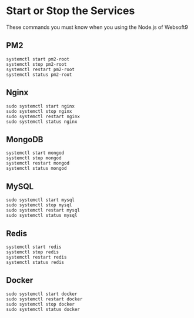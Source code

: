 # Start or Stop the Services

These commands you must know when you using the Node.js of Websoft9

## PM2

```shell
systemctl start pm2-root
systemctl stop pm2-root
systemctl restart pm2-root
systemctl status pm2-root
```

## Nginx

```shell
sudo systemctl start nginx
sudo systemctl stop nginx
sudo systemctl restart nginx
sudo systemctl status nginx
```

## MongoDB

```shell
systemctl start mongod
systemctl stop mongod
systemctl restart mongod
systemctl status mongod
```

## MySQL

```shell
sudo systemctl start mysql
sudo systemctl stop mysql
sudo systemctl restart mysql
sudo systemctl status mysql
```

## Redis

```shell
systemctl start redis
systemctl stop redis
systemctl restart redis
systemctl status redis
```

## Docker

```shell
sudo systemctl start docker
sudo systemctl restart docker
sudo systemctl stop docker
sudo systemctl status docker
```